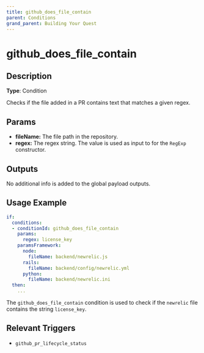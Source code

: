 ```yaml
---
title: github_does_file_contain
parent: Conditions
grand_parent: Building Your Quest
---
```


# github_does_file_contain

## Description

**Type**: Condition

Checks if the file added in a PR contains text that matches a given regex.

## Params

- **fileName:** The file path in the repository.
- **regex:** The regex string. The value is used as input to for the `RegExp` constructor.

## Outputs

No additional info is added to the global payload outputs.

## Usage Example

```yaml
if:
  conditions:
  - conditionId: github_does_file_contain
    params:
      regex: license_key
    paramsFramework:
      node:
        fileName: backend/newrelic.js
      rails:
        fileName: backend/config/newrelic.yml
      python:
        fileName: backend/newrelic.ini
  then:
    ...
```

The `github_does_file_contain` condition is used to check if the `newrelic` file contains the string `license_key`.

## Relevant Triggers

- `github_pr_lifecycle_status`